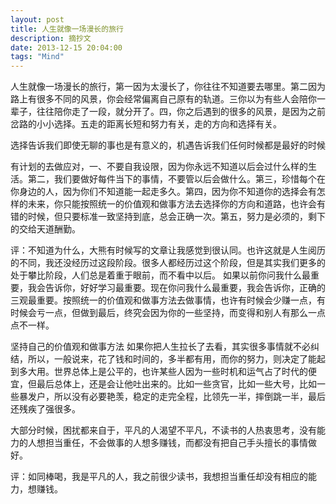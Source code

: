 ```yaml
---
layout: post
title: 人生就像一场漫长的旅行
description: 摘抄文
date: 2013-12-15 20:04:00
tags: "Mind"
---
```


人生就像一场漫长的旅行，第一因为太漫长了，你往往不知道要去哪里。第二因为路上有很多不同的风景，你会经常偏离自己原有的轨道。三你以为有些人会陪你一辈子，往往陪你走了一段，就分开了。四，你之后遇到的很多的风景，是因为之前岔路的小小选择。五走的距离长短和努力有关，走的方向和选择有关。


选择告诉我们即使无聊的事也是有意义的，机遇告诉我们任何时候都是最好的时候


有计划的去做应对，一、不要自我设限，因为你永远不知道以后会过什么样的生活。第二，我们要做好每件当下的事情，不要管以后会做什么。第三，珍惜每个在你身边的人，因为你们不知道能一起走多久。第四，因为你不知道你的选择会有怎样的未来，你只能按照统一的价值观和做事方法去选择你的方向和道路，也许会有错的时候，但只要标准一致坚持到底，总会正确一次。第五，努力是必须的，剩下的交给天道酬勤。


评：不知道为什么，大熊有时候写的文章让我感觉到很认同。也许这就是人生阅历的不同，我还没经历过这段阶段。很多人都经历过这个阶段，但是其实我们更多的处于攀比阶段，人们总是着重于眼前，而不看中以后。
如果以前你问我什么最重要，我会告诉你，好好学习最重要。现在你问我什么最重要，我会告诉你，正确的三观最重要。按照统一的价值观和做事方法去做事情，也许有时候会少赚一点，有时候会亏一点，但做到最后，终究会因为你的一些坚持，而变得和别人有那么一点点不一样。

坚持自己的价值观和做事方法
如果你把人生拉长了去看，其实很多事情就不必纠结，所以，一般说来，花了钱和时间的，多半都有用，而你的努力，则决定了能起到多大用。世界总体上是公平的，也许某些人因为一些时机和运气占了时代的便宜，但最后总体上，还是会让他吐出来的。比如一些贪官，比如一些大号，比如一些暴发户，所以没有必要艳羡，稳定的走完全程，比领先一半，摔倒跳一半，最后还残疾了强很多。

大部分时候，困扰都来自于，平凡的人渴望不平凡，不读书的人热衷思考，没有能力的人想担当重任，不会做事的人想多赚钱，而都没有把自己手头擅长的事情做好。 

评：如同棒喝，我是平凡的人，我之前很少读书，我想担当重任却没有相应的能力，想赚钱。